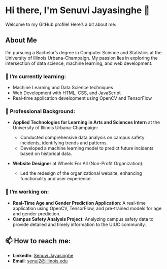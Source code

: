 # Hi there, I'm **Senuvi Jayasinghe** 👋

Welcome to my GitHub profile! Here’s a bit about me:

## About Me

I’m pursuing a Bachelor’s degree in Computer Science and Statistics at the University of Illinois Urbana-Champaign. My passion lies in exploring the intersection of data science, machine learning, and web development. 

### 🌱 I’m currently learning:
- Machine Learning and Data Science techniques
- Web Development with HTML, CSS, and JavaScript
- Real-time application development using OpenCV and TensorFlow

### 💼 Professional Background:
- **Applied Technologies for Learning in Arts and Sciences Intern** at the University of Illinois Urbana-Champaign:
  - Conducted comprehensive data analysis on campus safety incidents, identifying trends and patterns.
  - Developed a machine learning model to predict future incidents based on historical data.

- **Website Designer** at Wheels For All (Non-Profit Organization):
  - Led the redesign of the organizational website, enhancing functionality and user experience.

### 🔭 I’m working on:
- **Real-Time Age and Gender Prediction Application**: A real-time application using OpenCV, TensorFlow, and pre-trained models for age and gender prediction.
- **Campus Safety Analysis Project**: Analyzing campus safety data to provide detailed and timely information to the UIUC community.

## 📫 How to reach me:
- **LinkedIn**: [Senuvi Jayasinghe](https://www.linkedin.com/in/senuvi-jayasinghe-b537221a0)
- **Email**: [senuj2@illinois.edu](mailto:senuj2@illinois.edu)
